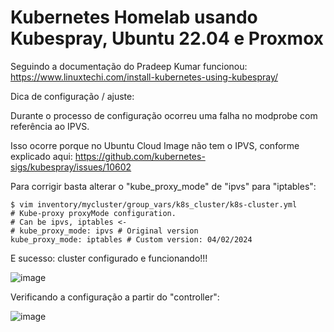 # Kubernetes Homelab usando Kubespray, Ubuntu 22.04 e Proxmox

Seguindo a documentação do Pradeep Kumar funcionou: https://www.linuxtechi.com/install-kubernetes-using-kubespray/

Dica de configuração / ajuste:

Durante o processo de configuração ocorreu uma falha no modprobe com referência ao IPVS.

Isso ocorre porque no Ubuntu Cloud Image não tem o IPVS, conforme explicado aqui: https://github.com/kubernetes-sigs/kubespray/issues/10602

Para corrigir basta alterar o "kube_proxy_mode" de "ipvs" para "iptables":

```
$ vim inventory/mycluster/group_vars/k8s_cluster/k8s-cluster.yml
# Kube-proxy proxyMode configuration.
# Can be ipvs, iptables <-
# kube_proxy_mode: ipvs # Original version
kube_proxy_mode: iptables # Custom version: 04/02/2024

```

E sucesso: cluster configurado e funcionando!!!

![image](https://github.com/zecaoliveira/kubespray-pve-k8s/assets/42525959/b514a70e-ed84-40fe-9fdd-234b59dbb8d6)

Verificando a configuração a partir do "controller":

![image](https://github.com/zecaoliveira/kubespray-pve-k8s/assets/42525959/02a1d250-a9bc-400a-92f4-e1e1465342c9)
